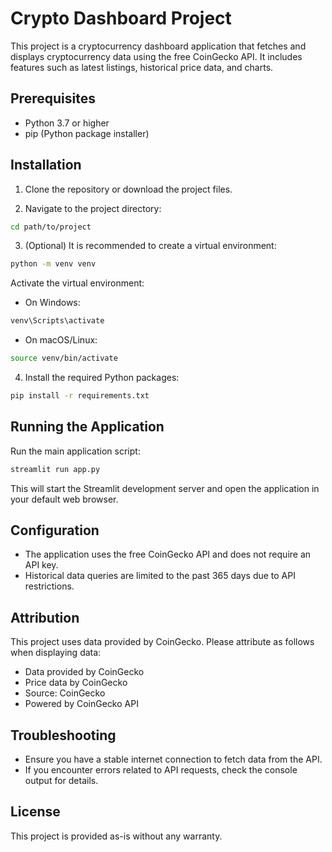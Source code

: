 # Crypto Dashboard Project

This project is a cryptocurrency dashboard application that fetches and displays cryptocurrency data using the free CoinGecko API. It includes features such as latest listings, historical price data, and charts.

## Prerequisites

- Python 3.7 or higher
- pip (Python package installer)

## Installation

1. Clone the repository or download the project files.

2. Navigate to the project directory:

```bash
cd path/to/project
```

3. (Optional) It is recommended to create a virtual environment:

```bash
python -m venv venv
```

Activate the virtual environment:

- On Windows:

```bash
venv\Scripts\activate
```

- On macOS/Linux:

```bash
source venv/bin/activate
```

4. Install the required Python packages:

```bash
pip install -r requirements.txt
```

## Running the Application

Run the main application script:

```bash
streamlit run app.py
```

This will start the Streamlit development server and open the application in your default web browser.

## Configuration

- The application uses the free CoinGecko API and does not require an API key.
- Historical data queries are limited to the past 365 days due to API restrictions.

## Attribution

This project uses data provided by CoinGecko. Please attribute as follows when displaying data:

- Data provided by CoinGecko
- Price data by CoinGecko
- Source: CoinGecko
- Powered by CoinGecko API

## Troubleshooting

- Ensure you have a stable internet connection to fetch data from the API.
- If you encounter errors related to API requests, check the console output for details.

## License

This project is provided as-is without any warranty.
